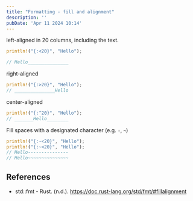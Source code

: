 ```yaml
---
title: "Formatting - fill and alignment"
description: ''
pubDate: 'Apr 11 2024 10:14'
---
```


left-aligned in 20 columns, including the text.
```rust
println!("{:<20}", "Hello");

// Hello_______________
```

right-aligned
```rust
println!("{:>20}", "Hello");
// _______________Hello
```

center-aligned
```rust
println!("{:^20}", "Hello");
// _______Hello________
```

Fill spaces with a designated character (e.g. `-`, `~`)
``` rust
println!("{:-<20}", "Hello");
println!("{:~<20}", "Hello");
// Hello---------------
// Hello~~~~~~~~~~~~~~~
```


## References
- std::fmt - Rust. (n.d.). https://doc.rust-lang.org/std/fmt/#fillalignment